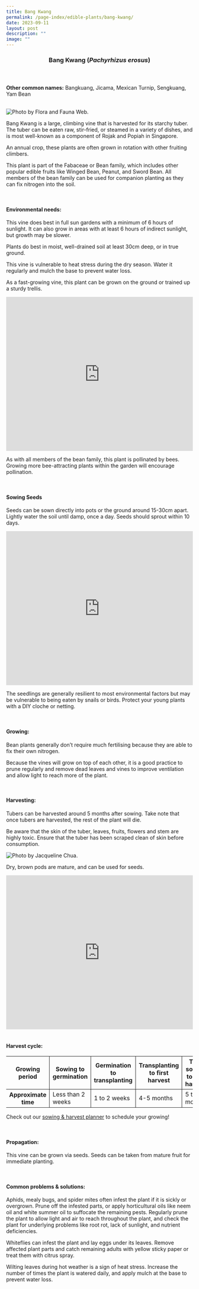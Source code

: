 ```yaml
---
title: Bang Kwang
permalink: /page-index/edible-plants/bang-kwang/
date: 2023-09-11
layout: post
description: ""
image: ""
---
```

<header>
	<h3>Bang Kwang (<em>Pachyrhizus erosus</em>)</h3>
</header>
	
<section>
	<p><strong>Other common names:</strong> Bangkuang, Jicama, Mexican Turnip, Sengkuang, Yam Bean</p>
	<br>
</section>

<section>
	<img title="Photo by Flora and Fauna Web." src="/images/Plants/bangkuang_ffw.jfif">
	<p>Bang Kwang is a large, climbing vine that is harvested for its starchy tuber. The tuber can be eaten raw, stir-fried, or steamed in a variety of dishes, and is most well-known as a component of Rojak and Popiah in Singapore.</p>
	<p>An annual crop, these plants are often grown in rotation with other fruiting climbers.</p>
	<p>This plant is part of the 	Fabaceae or Bean family, which includes other popular edible fruits like Winged Bean, Peanut, and Sword Bean.  All members of the bean family can be used for companion planting as they can fix nitrogen into the soil.</p>       
	<br>
</section>

<section>
	<h4>Environmental needs:</h4>
	<p>This vine does best in full sun gardens with a minimum of 6 hours of sunlight. It can also grow in areas with at least 6 hours of indirect sunlight, but growth may be slower.</p>
	<p>Plants do best in moist, well-drained soil at least 30cm deep, or in true ground.</p>
	<p>This vine is vulnerable to heat stress during the dry season. Water it regularly and mulch the base to prevent water loss.</p>
	<p>As a fast-growing vine, this plant can be grown on the ground or trained up a sturdy trellis.</p>
	<iframe width="100%" height="415" src="https://www.youtube.com/embed/SUQGxxAAcNs" title="YouTube video player" frameborder="0" allow="accelerometer; autoplay; clipboard-write; encrypted-media; gyroscope; picture-in-picture; web-share" allowfullscreen=""></iframe>	<br>
	<p>As with all members of the bean family, this plant is pollinated by bees. Growing more bee-attracting plants within the garden will encourage pollination.</p>
	<br>
</section>

<section>
	<h4>Sowing Seeds</h4>
	<p>Seeds can be sown directly into pots or the ground around 15-30cm apart. Lightly water the soil until damp, once a day. Seeds should sprout within 10 days.</p>
	<iframe width="100%" height="415" src="https://www.youtube.com/embed/x7J87wY7U6s" title="YouTube video player" frameborder="0" allow="accelerometer; autoplay; clipboard-write; encrypted-media; gyroscope; picture-in-picture; web-share" allowfullscreen=""></iframe>	<br>
	<p>The seedlings are generally resilient to most environmental factors but may be vulnerable to being eaten by snails or birds. Protect your young plants with a DIY cloche or netting.</p>
	<br>
</section>

<section>
  <h4>Growing:</h4>
	<p>Bean plants generally don’t require much fertilising because they are able to fix their own nitrogen.</p>
	<p>Because the vines will grow on top of each other, it is a good practice to prune regularly and remove dead leaves and vines to improve ventilation and allow light to reach more of the plant.</p>
	<br>
</section>

<section>
	<h4>Harvesting:</h4>
	<p>Tubers can be harvested around 5 months after sowing. Take note that once tubers are harvested, the rest of the plant will die.</p>
	<p>Be aware that the skin of the tuber, leaves, fruits, flowers and stem are highly toxic. Ensure that the tuber has been scraped clean of skin before consumption.</p>
	<img title="Photo by Jacqueline Chua." src="/images/Plants/BangKwang_JacChua.jpg">
	<p>Dry, brown pods are mature, and can be used for seeds.</p>
	<iframe allowfullscreen="" allow="accelerometer; autoplay; clipboard-write; encrypted-media; gyroscope; picture-in-picture; web-share" frameborder="0" title="YouTube video player" src="https://www.youtube.com/embed/FuWK90da0GY" height="415" width="100%"></iframe><br>
	<br>
</section>

<section>
<h4>Harvest cycle:</h4>
  <table>
    <thead>
      <tr>
        <th style="border-bottom:0px; border-right:solid 1px;">Growing period</th>
        <th style="border-bottom:0px; border-right:solid 1px;">Sowing to germination</th>
        <th style="border-bottom:0px; border-right:solid 1px;">Germination to transplanting</th>
        <th style="border-bottom:0px; border-right:solid 1px;">Transplanting to first harvest</th>
        <th style="border-bottom:0px; border-left:solid 1px;">Total sowing to first harvest</th>
      </tr>
    </thead>
    <tbody>
      <tr>
        <th style="border-right:solid 1px;">Approximate time</th>
        <td style="border-right:solid 1px;">Less than 2 weeks</td>
        <td style="border-right:solid 1px;">1 to 2 weeks</td>
        <td style="border-right:solid 1px;">4-5 months</td>
        <td style="border-left:solid 1px;">5 to 6 months</td>
      </tr>
    </tbody>
  </table>
	
<p>Check out our&nbsp;<a href="https://staging.dmhtu0pi4p9u7.amplifyapp.com/digital-tools/sowing-planner/">sowing &amp; harvest planner</a>&nbsp;to schedule your growing! </p>
<br>
</section>

<section>
	<h4>Propagation:</h4>
	<p>This vine can be grown via seeds. Seeds can be taken from mature fruit for immediate planting.</p>
	<br>
</section>

<section>
	<h4>Common problems &amp; solutions:</h4>
	<p>Aphids, mealy bugs, and spider mites often infest the plant if it is sickly or overgrown. Prune off the infested parts, or apply horticultural oils like neem oil and white summer oil to suffocate the remaining pests. Regularly prune the plant to allow light and air to reach throughout the plant, and check the plant for underlying problems like root rot, lack of sunlight, and nutrient deficiencies.</p>
	<p>Whiteflies can infest the plant and lay eggs under its leaves. Remove affected plant parts and catch remaining adults with yellow sticky paper or treat them with citrus spray.</p> 
	<p>Wilting leaves during hot weather is a sign of heat stress. Increase the number of times the plant is watered daily, and apply mulch at the base to prevent water loss.</p>
	<br>
</section>